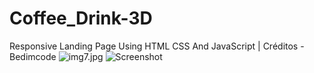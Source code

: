 # Coffee_Drink-3D
Responsive Landing Page Using HTML CSS And JavaScript | Créditos - Bedimcode
![img7.jpg](img7.jpg)
![Screenshot](img7.jpg)
